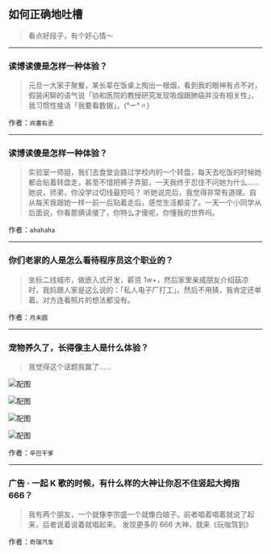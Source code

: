 ## 如何正确地吐槽

> 看点好段子，有个好心情～


 
---

### 读博读傻是怎样一种体验？

> 元旦一大家子聚餐，某长辈在饭桌上掏出一根烟，看到我的眼神有点不对，假装闲聊的语气说「协和医院的教授研究发现吸烟跟肺癌并没有相关性」，我习惯性接话「我要看数据」。(°ー°〃)


作者：`尚書右丞`

---

### 读博读傻是怎样一种体验？

> 实验室一师姐，我们去食堂会路过学校内的一个转盘，每天去吃饭的时候她都会贴着转盘走，甚至不惜把裤子弄脏，一天我终于忍住不问她为什么……
> 她说，师弟，你没学过切线最短吗？
> 听她说完后，我觉得非常有道理。自从每天我跟她一样一前一后贴着走后，感觉生活都变了。一天一个小同学从后面说，你看那俩读傻了，你特么才傻呢，你懂我的世界吗。


作者：`ahahaha`

---

### 你们老家的人是怎么看待程序员这个职业的？

> 坐标二线城市，做嵌入式开发，薪资 1w+，然后家里亲戚朋友介绍菇凉时，我妈跟人家是这么说的：「私人电子厂打工」。然后不用猜，我肯定还单着。对方连看照片的想法都没有。


作者：`月未圆`

---

### 宠物养久了，长得像主人是什么体验？

> 我觉得这个话题我赢了……



![配图](http://pic4.zhimg.com/70/cd40b314ad4be6968391341643c904fb_b.jpg)



![配图](http://pic3.zhimg.com/70/63607c8316644b4d6656eac175bcadbe_b.jpg)



![配图](http://pic2.zhimg.com/70/463287b76fbd3bd9499feead968e6619_b.jpg)



![配图](http://pic4.zhimg.com/70/edc030c6cd89095832caa862b753a97f_b.jpg)


作者：`辛巴干爹`

---

### 广告 · 一起 K 歌的时候，有什么样的大神让你忍不住竖起大拇指 666？

> 我有两个朋友，一个就像李宗盛一个就像白娘子。前者唱着唱着就说了起来，后者说着说着就唱起来。
> 发现更多的 666 大神，就来《玩咖驾到》


作者：`奇瑞汽车`